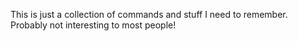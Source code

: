 This is just a collection of commands and stuff I need to remember. Probably not interesting to most people!
